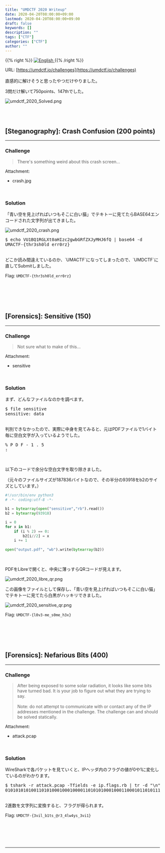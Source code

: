```yaml
---
title: "UMDCTF 2020 Writeup"
date: 2020-04-20T08:00:00+09:00
lastmod: 2020-04-20T08:00:00+09:00
draft: false
keywords: []
description: ""
tags: ["CTF"]
categories: ["CTF"]
author: ""
---
```

{{% right %}}
<a href="https://translate.google.com/translate?hl=en&sl=auto&tl=en&u=https%3A%2F%2Fcaptureamerica.github.io%2Fwriteups%2Fpost%2Fumdctf_2020%2F">
<img src="https://captureamerica.github.io/writeups/img/En.png" alt="English">
</a>
{{% /right %}}

URL: [https://umdctf.io/challenges](https://umdctf.io/challenges)
<br /><br />
直感的に解けそうと思ったやつだけやりました。

3問だけ解いて750points、147thでした。

<img src="https://captureamerica.github.io/writeups/img/umdctf_2020_Solved.png" alt="umdctf_2020_Solved.png">


<br /><br />
## [Steganography]: Crash Confusion (200 points)
- - -
### Challenge
> There's something weird about this crash screen...

Attachment:

- crash.jpg

<br />

### Solution
「青い空を見上げればいつもそこに白い猫」でテキトーに見てたらBASE64エンコードされた文字列が出てきました。

<img src="https://captureamerica.github.io/writeups/img/umdctf_2020_crash.png" alt="umdctf_2020_crash.png">

<br />

<pre>
$ echo VU1BQ1RGLXt0aHIzc2gwbGRfZXJyMHJ6fQ | base64 -d
UMACTF-{thr3sh0ld_err0rz}
</pre>

<br />
どこか読み間違えているのか、`UMACTF`になってしまったので、`UMDCTF`に直してSubmitしました。

Flag: `UMDCTF-{thr3sh0ld_err0rz}`





<br /><br />
<br /><br />
## [Forensics]: Sensitive (150)
- - -
### Challenge
> Not sure what to make of this...

Attachment:

- sensitive


<br />

### Solution
まず、どんなファイルなのかを調べます。

<pre>
$ file sensitive 
sensitive: data
</pre>

<br />
判別できなかったので、実際に中身を見てみると、元はPDFファイルで1バイト毎に空白文字が入っているようでした。

<pre>
% P D F - 1 . 5
:
</pre>

<br />

以下のコードで余分な空白文字を取り除きました。

（元々のファイルサイズが187836バイトなので、その半分の93918をb2のサイズとしています。）

```Python
#!/usr/bin/env python3
# -*- coding:utf-8 -*-

b1 = bytearray(open("sensitive","rb").read())
b2 = bytearray(93918)

i = 0
for x in b1:
    if (i % 2) == 0:
        b2[i//2] = x
    i += 1
    
open("output.pdf", "wb").write(bytearray(b2))
```

<br />

PDFをLibreで開くと、中央に薄っすらQRコードが見えます。

<img src="https://captureamerica.github.io/writeups/img/umdctf_2020_libre_qr.png" alt="umdctf_2020_libre_qr.png">

<br />

この画像をファイルとして保存し、「青い空を見上げればいつもそこに白い猫」でテキトーに見てたら白黒がハッキリできました。

<img src="https://captureamerica.github.io/writeups/img/umdctf_2020_sensitive_qr.png" alt="umdctf_2020_sensitive_qr.png">

<br />

Flag: `UMDCTF-{l0v3-me_s0me_h3x}`




<br /><br />
<br /><br />
## [Forensics]: Nefarious Bits (400)
- - -
### Challenge
> After being exposed to some solar radiation, it looks like some bits have turned bad. It is your job to figure out what they are trying to say.
<br /><br />
Note: do not attempt to communicate with or contact any of the IP addresses mentioned in the challenge. The challenge can and should be solved statically.

Attachment:

- attack.pcap


<br />

### Solution
WireSharkで各パケットを見ていくと、IPヘッダ内のフラグの値が0や1に変化しているのがわかります。

<pre>
$ tshark -r attack.pcap -Tfields -e ip.flags.rb | tr -d "\n" ; echo
01010101010011010100010001000011010101000100011000101101011110110011001101110110011010010110110001011111011000100011000101110100011100110101111101000000011100100011001101011111001101000110110001110111001101000111100101110011010111110011001101110110011010010011000101111101
</pre>

<br>
2進数を文字列に変換すると、フラグが得られます。

Flag: `UMDCTF-{3vil_b1ts_@r3_4lw4ys_3vi1}`



<br /><br />
<br /><br />
- - -
<br /><br />
<br /><br />

